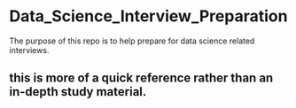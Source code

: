 # Data_Science_Interview_Preparation
The purpose of this repo is to help prepare for data science related interviews. 
 ## this is more of a quick reference rather than an in-depth study material.
